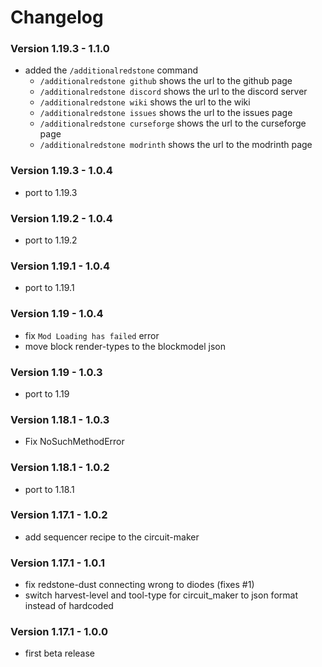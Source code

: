 # Changelog

### Version 1.19.3 - 1.1.0
- added the `/additionalredstone` command
    - `/additionalredstone github` shows the url to the github page
    - `/additionalredstone discord` shows the url to the discord server
    - `/additionalredstone wiki` shows the url to the wiki
    - `/additionalredstone issues` shows the url to the issues page
    - `/additionalredstone curseforge` shows the url to the curseforge page
    - `/additionalredstone modrinth` shows the url to the modrinth page

### Version 1.19.3 - 1.0.4
 - port to 1.19.3

### Version 1.19.2 - 1.0.4
 - port to 1.19.2

### Version 1.19.1 - 1.0.4
 - port to 1.19.1

### Version 1.19 - 1.0.4
 - fix `Mod Loading has failed` error
 - move block render-types to the blockmodel json

### Version 1.19 - 1.0.3
 - port to 1.19

### Version 1.18.1 - 1.0.3
 - Fix NoSuchMethodError

### Version 1.18.1 - 1.0.2
 - port to 1.18.1

### Version 1.17.1 - 1.0.2
 - add sequencer recipe to the circuit-maker

### Version 1.17.1 - 1.0.1
 - fix redstone-dust connecting wrong to diodes (fixes #1)
 - switch harvest-level and tool-type for circuit_maker to json format instead of hardcoded

### Version 1.17.1 - 1.0.0
 - first beta release
